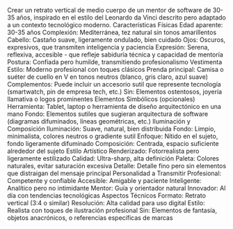 Crear un retrato vertical de medio cuerpo de un mentor de software de 30-35 años, inspirado en el estilo del Leonardo da Vinci descrito pero adaptado a un contexto tecnológico moderno. Características Físicas Edad aparente: 30-35 años Complexión: Mediterránea, tez natural sin tonos amarillentos Cabello: Castaño suave, ligeramente ondulado, bien cuidado Ojos: Oscuros, expresivos, que transmiten inteligencia y paciencia Expresión: Serena, reflexiva, accesible - que refleje sabiduría técnica y capacidad de mentoría Postura: Confiada pero humilde, transmitiendo profesionalismo Vestimenta Estilo: Moderno profesional con toques clásicos Prenda principal: Camisa o suéter de cuello en V en tonos neutros (blanco, gris claro, azul suave) Complementos: Puede incluir un accesorio sutil que represente tecnología (smartwatch, pin de empresa tech, etc.) Sin: Elementos ostentosos, joyería llamativa o logos prominentes Elementos Simbólicos (opcionales) Herramienta: Tablet, laptop o herramienta de diseño arquitectónico en una mano Fondo: Elementos sutiles que sugieran arquitectura de software (diagramas difuminados, líneas geométricas, etc.) Iluminación y Composición Iluminación: Suave, natural, bien distribuida Fondo: Limpio, minimalista, colores neutros o gradiente sutil Enfoque: Nítido en el sujeto, fondo ligeramente difuminado Composición: Centrada, espacio suficiente alrededor del sujeto Estilo Artístico Renderizado: Fotorrealista pero ligeramente estilizado Calidad: Ultra-sharp, alta definición Paleta: Colores naturales, evitar saturación excesiva Detalle: Detalle fino pero sin elementos que distraigan del mensaje principal Personalidad a Transmitir Profesional: Competente y confiable Accesible: Amigable y paciente Inteligente: Analítico pero no intimidante Mentor: Guía y orientador natural Innovador: Al día con tendencias tecnológicas Aspectos Técnicos Formato: Retrato vertical (3:4 o similar) Resolución: Alta calidad para uso digital Estilo: Realista con toques de ilustración profesional Sin: Elementos de fantasía, objetos anacrónicos, o referencias específicas de marcas
